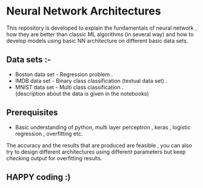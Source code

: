 # Neural Network Architectures
This repository is developed to explain the fundamentals of neural network , how they are better than classic ML algorithms (in several way) and how to develop models using basic NN architecture on different basic data sets.

## Data sets :-
* Boston data set - Regression problem .
* IMDB data set - Binary class classification (textual data set) .
* MNIST data set - Multi class classification .</br>
(description about the data is given in the notebooks)

## Prerequisites
* Basic understanding of python, multi layer perceptron , keras , logistic regression , overfitting etc.

The accuracy and the results that are produced are feasible , you can also try to design different architectures using different parameters but keep checking output for overfitting results.

## HAPPY coding :)
